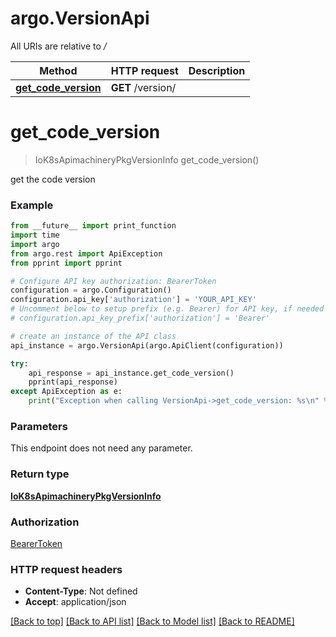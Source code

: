 # argo.VersionApi

All URIs are relative to */*

Method | HTTP request | Description
------------- | ------------- | -------------
[**get_code_version**](VersionApi.md#get_code_version) | **GET** /version/ | 

# **get_code_version**
> IoK8sApimachineryPkgVersionInfo get_code_version()



get the code version

### Example
```python
from __future__ import print_function
import time
import argo
from argo.rest import ApiException
from pprint import pprint

# Configure API key authorization: BearerToken
configuration = argo.Configuration()
configuration.api_key['authorization'] = 'YOUR_API_KEY'
# Uncomment below to setup prefix (e.g. Bearer) for API key, if needed
# configuration.api_key_prefix['authorization'] = 'Bearer'

# create an instance of the API class
api_instance = argo.VersionApi(argo.ApiClient(configuration))

try:
    api_response = api_instance.get_code_version()
    pprint(api_response)
except ApiException as e:
    print("Exception when calling VersionApi->get_code_version: %s\n" % e)
```

### Parameters
This endpoint does not need any parameter.

### Return type

[**IoK8sApimachineryPkgVersionInfo**](IoK8sApimachineryPkgVersionInfo.md)

### Authorization

[BearerToken](../README.md#BearerToken)

### HTTP request headers

 - **Content-Type**: Not defined
 - **Accept**: application/json

[[Back to top]](#) [[Back to API list]](../README.md#documentation-for-api-endpoints) [[Back to Model list]](../README.md#documentation-for-models) [[Back to README]](../README.md)

